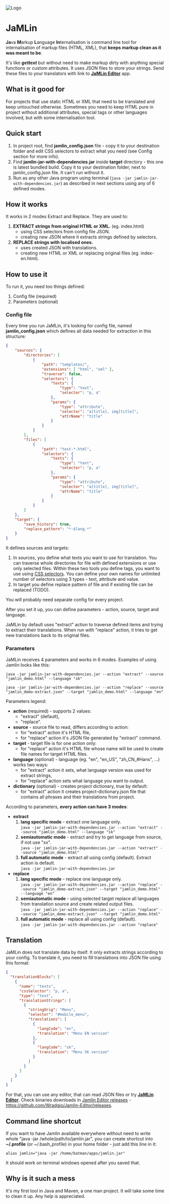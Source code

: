 ![Logo](./jamlin_logo.svg)

# JaMLin
**Ja**va **M**arkup **L**anguage **In**ternalisation is command line tool for internalisation of markup files (HTML, XML), that **keeps markup clean as it was meant to be**.

It's like **_gettext_** but without need to make markup dirty with anything special functions or custom attributes. It uses JSON files to store your strings. Send these files to your translators with link to [**JaMLin Editor**](https://github.com/Wradgio/Jamlin-Editor/) app.


## What is it good for
For projects that use static HTML or XML that need to be translated and keep untouched otherwise. Sometimes you need to keep HTML pure in project without additional attributes, special tags or other languages involved, but with some internalisation tool.


## Quick start
1. In project root, find **jamlin_config.json** file - copy it to your destination folder and edit CSS selectors to extract what you need (see Config section for more info).
2. Find **jamlin-jar-with-dependencies.jar** inside **target** directory - this one is latest bundled build. Copy it to your destination folder, next to jamlin_config.json file. It can't run without it.
3. Run as any other Java program using terminal (`java -jar jamlin-jar-with-dependencies.jar`) as described in next sections using any of 6 defined modes.


## How it works
It works in 2 modes Extract and Replace. They are used to:

1. **EXTRACT strings from original HTML or XML.** (eg. index.html)
	* using CSS selectors from config file JSON.
	* creating new JSON where it extracts strings defined by selectors.
2. **REPLACE strings with localised ones.**
	* uses created JSON with translations.
	* creating new HTML or XML or replacing original files (eg. index-en.html).


## How to use it
To run it, you need too things defined:
1. Config file (required)
2. Parameters (optional)


### Config file
Every time you run JaMLin, it's looking for config file, named **jamlin_config.json** which defines all data needed for extraction in this structure:
```json
{
	"sources": {
		"directories": [
			{
				"path": "templates/",
				"extensions": [ "html", "xml" ],
				"traverse": false,
				"selectors": {
					"texts": {
						"type": "text",
						"selector": "p, a"
					},
					"params": {
						"type": "attribute",
						"selector": "a[title], img[title]",
						"attrName": "title"
					}
				}
			}
		],
		"files": [
			{
				"path": "test-*.html",
				"selectors": {
					"texts": {
						"type": "text",
						"selector": "p, a"
					},
					"params": {
						"type": "attribute",
						"selector": "a[title], img[title]",
						"attrName": "title"
					}
				}
			}
		]
	},
	"target": {
		"save_history": true,
		"replace_pattern": "*-$lang.*"
	}
}
```
It defines sources and targets:
1. In sources, you define what texts you want to use for translation. You can traverse whole directories for file with defined extensions or use only selected files. Within these two tools you define tags, you want to use using [CSS selectors](https://developer.mozilla.org/en-US/docs/Learn/CSS/Introduction_to_CSS/Selectors). You can define your own names for unlimited number of selectors using 3 types - text, attribute and value.
2. In target you define replace pattern of file and if existing file can be replaced (TODO).

You will probably need separate config for every project.

After you set it up, you can define parameters - action, source, target and language.

JaMLin by default uses "extract" action to traverse defined items and trying to extract their translations. When run with "replace" action, it tries to get new translations back to its original files.

### Parameters
JaMLin receives 4 parameters and works in 6 modes. Examples of using Jamlin looks like this:

`java -jar jamlin-jar-with-dependencies.jar
	--action "extract"
	--source "jamlin_demo.html"
	--language "sk"`

`java -jar jamlin-jar-with-dependencies.jar
	--action "replace"
	--source "jamlin_demo-extract.json"
	--target "jamlin_demo.html"
	--language "en"`

Parameters legend:

* **action** (required) - supports 2 values:
	* "extract" (default),
	* "replace".
* **source** - source file to read, differs according to action:
	* for "extract" action it's HTML file,
	* for "replace" action it's JSON file generated by "extract" command.
* **target** - target file is for one action only:
	* for "replace" action it's HTML file whose name will be used to create file names for target HTML files.
* **language** (optional) - language (eg. "en", "en\_US", "zh\_CN_#Hans", ...) works two ways:
	* for "extract" action it sets, what language version was used for extract strings,
	* for "replace" action sets what language you want to output.
* **dictionary** (optional) - creates project dictionary, true by default:
	* for "extract" action it creates project-dictionary.json file that contains all phrases and their translations from project.

According to parameters, **every action can have 3 modes**:

* **extract**
	1. **lang specific mode** - extract one language only. <br/>
	`java -jar jamlin-jar-with-dependencies.jar --action "extract" --source "jamlin_demo.html" --language "sk"`
	2. **semiautomatic mode** - extract and try to get language from source, if not use "xx". <br/>
	`java -jar jamlin-jar-with-dependencies.jar --action "extract" --source "jamlin_demo.html"`
	3. **full automatic mode** - extract all using config (default). Extract action is default. <br/>
	`java -jar jamlin-jar-with-dependencies.jar`
* **replace**
	1. **lang specific mode** - replace one language only. <br/>
	`java -jar jamlin-jar-with-dependencies.jar --action "replace" --source "jamlin_demo-extract.json" --target "jamlin_demo.html" --language "en"`
	2. **semiautomatic mode** - using selected target replace all languages from translation source and create related output files. <br/>
	`java -jar jamlin-jar-with-dependencies.jar --action "replace" --source "jamlin_demo-extract.json" --target "jamlin_demo.html"`
	3. **full automatic mode** - replace all using config (default). <br/>
	`java -jar jamlin-jar-with-dependencies.jar --action "replace"`


## Translation
JaMLin does not translate data by itself. It only extracts strings according to your config. To translate it, you need to fill translations into JSON file using this format:
```json
{
  "translationBlocks": [
    {
      "name": "texts",
      "cssSelector": "p, a",
      "type": "text",
      "translationStrings": [
        {
          "stringOrig": "Menu",
          "selector": "#mobile_menu",
          "translations": [
            {
              "langCode": "en",
              "translation": "Menu EN version"
            },
            {
              "langCode": "sk",
              "translation": "Menu SK version"
            }
          ]
        }
      ]
    }
  ]
}
```
For that, you can use any editor, that can read JSON files or try [**JaMLin Editor**](https://github.com/Wradgio/Jamlin-Editor/). Check binaries downloads in [Jamlin Editor releases](https://github.com/Wradgio/Jamlin-Editor/releases) - https://github.com/Wradgio/Jamlin-Editor/releases.

## Command line shortcut
If you want to have Jamlin available everywhere without need to write whole "java -jar /whole/path/to/jamlin.jar", you can create shortcut into **~/.profile** (or ~/.bash_profile) in your home folder - just add this line in it:

`alias jamlin="java -jar /home/batman/apps/jamlin.jar"`

It should work on terminal windows opened after you saved that.

## Why is it such a mess
It's my first tool in Java and Maven, a one man project. It will take some time to clean it up. Any help is appreciated.
